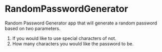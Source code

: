# RandomPasswordGenerator
Random Password Generator app that will generate a random password based on two parameters. 
1. If you would like to use special characters of not. 
2. How many characters you would like the password to be. 

